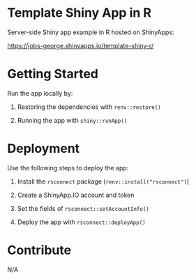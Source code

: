 # Template Shiny App in R

Server-side Shiny app example in R hosted on ShinyApps:

<https://jobs-george.shinyapps.io/template-shiny-r/>

# Getting Started

Run the app locally by:

1.  Restoring the dependencies with `renv::restore()`

2.  Running the app with `shiny::runApp()`

# Deployment

Use the following steps to deploy the app:

1.  Install the `rsconnect` package (`renv::install("rsconnect")`)

2.  Create a ShinyApp.IO account and token

3.  Set the fields of `rsconnect::setAccountInfo()`

4.  Deploy the app with `rsconnect::deployApp()`

# Contribute

N/A
